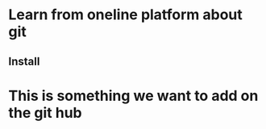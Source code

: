 # Learn from oneline platform about git
## Install
# This is something we want to add on the git hub 
